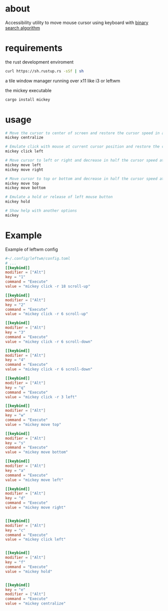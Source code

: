 # about

Accessibility utility to move mouse cursor using keyboard with
[binary search algorithm](https://en.wikipedia.org/wiki/Binary_search_algorithm)


# requirements

the rust development enviroment
```bash
curl https://sh.rustup.rs -sSf | sh
```

a tile window manager running over x11 like i3 or leftwm

the mickey executable
```bash
cargo install mickey
```

# usage

```bash
# Move the cursor to center of screen and restore the cursor speed in all axis
mickey centralize

# Emulate click with mouse at current cursor position and restore the cursor speed in all axis
mickey click left

# Move cursor to left or right and decrease in half the cursor speed at axis X
mickey move left
mickey move right

# Move cursor to top or bottom and decrease in half the cursor speed at axis Y
mickey move top
mickey move bottom

# Emulate a hold or release of left mouse button
mickey hold

# Show help with another options
mickey
````

# Example
Example of leftwm config

```toml
#~/.config/leftwm/config.toml
# ...
[[keybind]]
modifier = ["Alt"]
key = "1"
command = "Execute"
value = "mickey click -r 18 scroll-up"

[[keybind]]
modifier = ["Alt"]
key = "2"
command = "Execute"
value = "mickey click -r 6 scroll-up"

[[keybind]]
modifier = ["Alt"]
key = "3"
command = "Execute"
value = "mickey click -r 6 scroll-down"

[[keybind]]
modifier = ["Alt"]
key = "4"
command = "Execute"
value = "mickey click -r 6 scroll-down"

[[keybind]]
modifier = ["Alt"]
key = "q"
command = "Execute"
value = "mickey click -r 3 left"

[[keybind]]
modifier = ["Alt"]
key = "w"
command = "Execute"
value = "mickey move top"

[[keybind]]
modifier = ["Alt"]
key = "s"
command = "Execute"
value = "mickey move bottom"

[[keybind]]
modifier = ["Alt"]
key = "a"
command = "Execute"
value = "mickey move left"

[[keybind]]
modifier = ["Alt"]
key = "d"
command = "Execute"
value = "mickey move right"


[[keybind]]
modifier = ["Alt"]
key = "c"
command = "Execute"
value = "mickey click left"


[[keybind]]
modifier = ["Alt"]
key = "f"
command = "Execute"
value = "mickey hold"


[[keybind]]
key = "e"
modifier = ["Alt"]
command = "Execute"
value = "mickey centralize"
```
